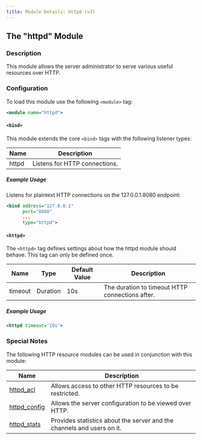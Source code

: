 ```yaml
---
title: Module Details: httpd (v3)
---
```


## The "httpd" Module

### Description

This module allows the server administrator to serve various useful resources over HTTP.

### Configuration

To load this module use the following `<module>` tag:

```xml
<module name="httpd">
```

#### `<bind>`

This module extends the core `<bind>` tags with the following listener types:

Name  | Description
----- | -----------
httpd | Listens for HTTP connections.

##### Example Usage

Listens for plaintext HTTP connections on the 127.0.0.1:8080 endpoint:

```xml
<bind address="127.0.0.1"
      port="8080"
      ...
      type="httpd">
```

#### `<httpd>`

The `<httpd>` tag defines settings about how the httpd module should behave. This tag can only be defined once.

Name    | Type     | Default Value | Description
------- | -------- | ------------- | -----------
timeout | Duration | 10s           | The duration to timeout HTTP connections after.

##### Example Usage

```xml
<httpd timeout="10s">
```

### Special Notes

The following HTTP resource modules can be used in conjunction with this module:

Name                                    | Description
--------------------------------------- | -----------
[httpd_acl](/3/modules/httpd_acl)       | Allows access to other HTTP resources to be restricted.
[httpd_config](/3/modules/httpd_config) | Allows the server configuration to be viewed over HTTP.
[httpd_stats](/3/modules/httpd_stats)   | Provides statistics about the server and the channels and users on it.
